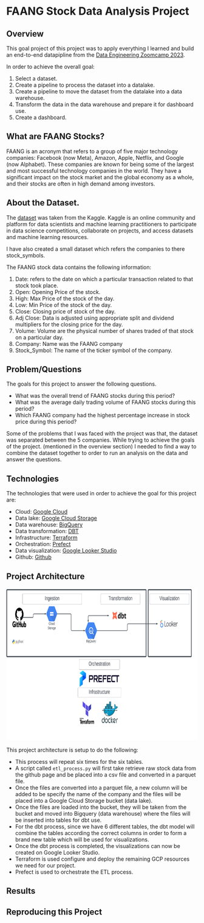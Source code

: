 # FAANG Stock Data Analysis Project

## Overview

This goal project of this project was to apply everything I learned and build an end-to-end datapipline from the [Data Engineering Zoomcamp 2023](https://github.com/DataTalksClub/data-engineering-zoomcamp). 

In order to achieve the overall goal: 
1. Select a dataset.
2. Create a pipeline to process the dataset into a datalake. 
3. Create a pipeline to move the dataset from the datalake into a data warehouse.
4. Transform the data in the data warehouse and prepare it for dashboard use.
5. Create a dashboard. 

## What are FAANG Stocks?

FAANG is an acronym that refers to a group of five major technology companies: Facebook (now Meta), Amazon, Apple, Netflix, and Google (now Alphabet). These companies are known for being some of the largest and most successful technology companies in the world. They have a significant impact on the stock market and the global economy as a whole, and their stocks are often in high demand among investors.


## About the Dataset.

The [dataset](https://www.kaggle.com/datasets/aayushmishra1512/faang-complete-stock-data) was taken from the Kaggle. Kaggle is an online community and platform for data scientists and machine learning practitioners to participate in data science competitions, collaborate on projects, and access datasets and machine learning resources.

I have also created a small dataset which refers the companies to there stock_symbols.

The FAANG stock data contains the following information:
1. Date: refers to the date on which a particular transaction related to that stock took place.
2. Open: Opening Price of the stock.
3. High: Max Price of the stock of the day.
4. Low: Min Price of the stock of the day.
5. Close: Closing price of stock of the day. 
6. Adj Close: Data is adjusted using appropriate split and dividend multipliers for the closing price for the day.
7. Volume: Volume are the physical number of shares traded of that stock on a particular day.
8. Company: Name was the FAANG company
9. Stock_Symbol: The name of the ticker symbol of the company. 

## Problem/Questions

The goals for this project to answer the following questions.

* What was the overall trend of FAANG stocks during this period?
* What was the average daily trading volume of FAANG stocks during this period?
* Which FAANG company had the highest percentage increase in stock price during this period?

Some of the problems that I was faced with the project was that, the dataset was separated between the 5 companies.
While trying to achieve the goals of the project. (mentioned in the overview section)
I needed to find a way to combine the dataset together to order to run an analysis on the data and answer the questions. 

## Technologies 

The technologies that were used in order to achieve the goal for this project are:

* Cloud: [Google Cloud](https://cloud.google.com)
* Data lake: [Google Cloud Storage](https://cloud.google.com/storage)
* Data warehouse: [BigQuery](https://cloud.google.com/bigquery)
* Data transformation: [DBT](https://www.getdbt.com/)
* Infrastructure: [Terraform](https://www.terraform.io/)
* Orchestration: [Prefect](https://www.prefect.io/)
* Data visualization: [Google Looker Studio](https://cloud.google.com/looker)
* Github: [Github](https://github.com/)

## Project Architecture

<p align="center">
  <img width="700" height="400" src="https://github.com/enochiankim/data-engineering-zoomcamp-2023_Final_Project/blob/main/images/Project_Architecture.PNG">
</p>

This project architecture is setup to do the following:

* This process will repeat six times for the six tables.
* A script called `etl_process.py` will first take retrieve raw stock data from the github page and be placed into a csv file and converted in a parquet file. 
* Once the files are converted into a parquet file, a new column will be added to be specify the name of the company and the files will be placed into a Google Cloud Storage bucket (data lake).
* Once the files are loaded into the bucket, they will be taken from the bucket and moved into Bigquery (data warehouse) where the files will be inserted into tables for dbt use. 
* For the dbt process, since we have 6 different tables, the dbt model will combine the tables according the correct columns in order to form a brand new table which will be used for visualizations.
* Once the dbt process is completed, the visualizations can now be created on Google Looker Studio. 
* Terraform is used configure and deploy the remaining GCP resources we need for our project.
* Prefect is used to orchestrate the ETL process.

## Results

## Reproducing this Project

